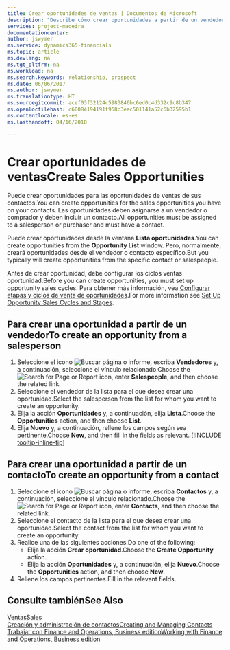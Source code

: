 ```yaml
---
title: Crear oportunidades de ventas | Documentos de Microsoft
description: "Describe cómo crear oportunidades a partir de un vendedor o un contacto en Finance and Operations, Business edition."
services: project-madeira
documentationcenter: 
author: jswymer
ms.service: dynamics365-financials
ms.topic: article
ms.devlang: na
ms.tgt_pltfrm: na
ms.workload: na
ms.search.keywords: relationship, prospect
ms.date: 06/06/2017
ms.author: jswymer
ms.translationtype: HT
ms.sourcegitcommit: acef03f32124c5983846bc6ed0c4d332c9c8b347
ms.openlocfilehash: c60084194191f958c3eac501141a52c6b32595b1
ms.contentlocale: es-es
ms.lasthandoff: 04/16/2018

---
```

# <a name="create-sales-opportunities"></a><span data-ttu-id="a0c0c-103">Crear oportunidades de ventas</span><span class="sxs-lookup"><span data-stu-id="a0c0c-103">Create Sales Opportunities</span></span>
<span data-ttu-id="a0c0c-104">Puede crear oportunidades para las oportunidades de ventas de sus contactos.</span><span class="sxs-lookup"><span data-stu-id="a0c0c-104">You can create opportunities for the sales opportunities you have on your contacts.</span></span> <span data-ttu-id="a0c0c-105">Las oportunidades deben asignarse a un vendedor o comprador y deben incluir un contacto.</span><span class="sxs-lookup"><span data-stu-id="a0c0c-105">All opportunities must be assigned to a salesperson or purchaser and must have a contact.</span></span>

<span data-ttu-id="a0c0c-106">Puede crear oportunidades desde la ventana **Lista oportunidades**.</span><span class="sxs-lookup"><span data-stu-id="a0c0c-106">You can create opportunities from the **Opportunity List** window.</span></span> <span data-ttu-id="a0c0c-107">Pero, normalmente, creará oportunidades desde el vendedor o contacto específico.</span><span class="sxs-lookup"><span data-stu-id="a0c0c-107">But you typically will create opportunities from the specific contact or salespeople.</span></span>

<span data-ttu-id="a0c0c-108">Antes de crear oportunidad, debe configurar los ciclos ventas oportunidad.</span><span class="sxs-lookup"><span data-stu-id="a0c0c-108">Before you can create opportunities, you must set up opportunity sales cycles.</span></span> <span data-ttu-id="a0c0c-109">Para obtener más información, vea [Configurar etapas y ciclos de venta de oportunidades](marketing-how-setup-opportunity-sales-cycles-stages.md).</span><span class="sxs-lookup"><span data-stu-id="a0c0c-109">For more information see [Set Up Opportunity Sales Cycles and Stages](marketing-how-setup-opportunity-sales-cycles-stages.md).</span></span>

## <a name="to-create-an-opportunity-from-a-salesperson"></a><span data-ttu-id="a0c0c-110">Para crear una oportunidad a partir de un vendedor</span><span class="sxs-lookup"><span data-stu-id="a0c0c-110">To create an opportunity from a salesperson</span></span>
1. <span data-ttu-id="a0c0c-111">Seleccione el icono ![Buscar página o informe](media/ui-search/search_small.png "icono Buscar página o informe"), escriba **Vendedores** y, a continuación, seleccione el vínculo relacionado.</span><span class="sxs-lookup"><span data-stu-id="a0c0c-111">Choose the ![Search for Page or Report](media/ui-search/search_small.png "Search for Page or Report icon") icon, enter **Salespeople**, and then choose the related link.</span></span>
2. <span data-ttu-id="a0c0c-112">Seleccione el vendedor de la lista para el que desea crear una oportunidad.</span><span class="sxs-lookup"><span data-stu-id="a0c0c-112">Select the salesperson from the list for whom you want to create an opportunity.</span></span>
3. <span data-ttu-id="a0c0c-113">Elija la acción **Oportunidades** y, a continuación, elija **Lista**.</span><span class="sxs-lookup"><span data-stu-id="a0c0c-113">Choose the **Opportunities** action, and then choose **List**.</span></span>
4. <span data-ttu-id="a0c0c-114">Elija **Nuevo** y, a continuación, rellene los campos según sea pertinente.</span><span class="sxs-lookup"><span data-stu-id="a0c0c-114">Choose **New**, and then fill in the fields as relevant.</span></span> [!INCLUDE [tooltip-inline-tip](includes/tooltip-inline-tip_md.md)]  



## <a name="to-create-an-opportunity-from-a-contact"></a><span data-ttu-id="a0c0c-115">Para crear una oportunidad a partir de un contacto</span><span class="sxs-lookup"><span data-stu-id="a0c0c-115">To create an opportunity from a contact</span></span>
1. <span data-ttu-id="a0c0c-116">Seleccione el icono ![Buscar página o informe](media/ui-search/search_small.png "icono Buscar página o informe"), escriba **Contactos** y, a continuación, seleccione el vínculo relacionado.</span><span class="sxs-lookup"><span data-stu-id="a0c0c-116">Choose the ![Search for Page or Report](media/ui-search/search_small.png "Search for Page or Report icon") icon, enter **Contacts**, and then choose the related link.</span></span>
2. <span data-ttu-id="a0c0c-117">Seleccione el contacto de la lista para el que desea crear una oportunidad.</span><span class="sxs-lookup"><span data-stu-id="a0c0c-117">Select the contact from the list for whom you want to create an opportunity.</span></span>
3. <span data-ttu-id="a0c0c-118">Realice una de las siguientes acciones:</span><span class="sxs-lookup"><span data-stu-id="a0c0c-118">Do one of the following:</span></span>
   * <span data-ttu-id="a0c0c-119">Elija la acción **Crear oportunidad**.</span><span class="sxs-lookup"><span data-stu-id="a0c0c-119">Choose the **Create Opportunity** action.</span></span>
   * <span data-ttu-id="a0c0c-120">Elija la acción **Oportunidades** y, a continuación, elija **Nuevo**.</span><span class="sxs-lookup"><span data-stu-id="a0c0c-120">Choose the  **Opportunities** action, and then choose **New**.</span></span>
4. <span data-ttu-id="a0c0c-121">Rellene los campos pertinentes.</span><span class="sxs-lookup"><span data-stu-id="a0c0c-121">Fill in the relevant fields.</span></span>

## <a name="see-also"></a><span data-ttu-id="a0c0c-122">Consulte también</span><span class="sxs-lookup"><span data-stu-id="a0c0c-122">See Also</span></span>
[<span data-ttu-id="a0c0c-123">Ventas</span><span class="sxs-lookup"><span data-stu-id="a0c0c-123">Sales</span></span>](sales-manage-sales.md)  
[<span data-ttu-id="a0c0c-124">Creación y administración de contactos</span><span class="sxs-lookup"><span data-stu-id="a0c0c-124">Creating and Managing Contacts</span></span>](marketing-contacts.md)  
[<span data-ttu-id="a0c0c-125">Trabajar con Finance and Operations, Business edition</span><span class="sxs-lookup"><span data-stu-id="a0c0c-125">Working with Finance and Operations, Business edition</span></span>](ui-work-product.md)

